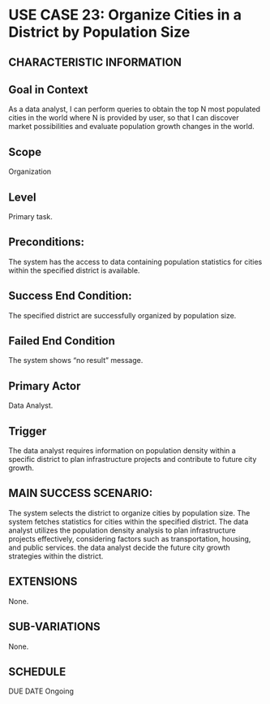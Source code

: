 # USE CASE 23: Organize Cities in a District by Population Size
## CHARACTERISTIC INFORMATION
## Goal in Context
As a data analyst, I can perform queries to obtain the top N most populated cities in the world where N is provided by user, so that I can discover market possibilities and  evaluate population growth changes in the world.
## Scope
Organization
## Level
Primary task.
## Preconditions:
The system has the access to data containing population statistics for cities within the specified district is available.
## Success End Condition: 
The specified district are successfully organized by population size.
## Failed End Condition
The system shows “no result” message.
## Primary Actor
Data Analyst.
## Trigger
The data analyst requires information on population density within a specific district to plan infrastructure projects and contribute to future city growth.
## MAIN SUCCESS SCENARIO:
The system selects the district to organize cities by population size.
The system fetches statistics for cities within the specified district.
The data analyst utilizes the population density analysis to plan infrastructure projects effectively, considering factors such as transportation, housing, and public services.
the data analyst decide the future city growth strategies within the district.
## EXTENSIONS
None.
## SUB-VARIATIONS
None.
## SCHEDULE
DUE DATE
Ongoing